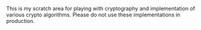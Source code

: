 This is my scratch area for playing with cryptography and implementation of
various crypto algorithms. Please do not use these implementations in
production.
